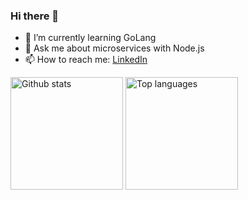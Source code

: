 ### Hi there 👋

- 🌱 I’m currently learning GoLang
- 💬 Ask me about microservices with Node.js
- 📫 How to reach me: [LinkedIn](https://www.linkedin.com/in/imalaniak/)

<span>
  <img height="180rem" 
       src="https://github-readme-stats.vercel.app/api?username=IMalaniak&show_icons=true&count_private=true&include_all_commits=true&theme=codeSTACKr"
       alt="Github stats" />
  <img height="180rem" 
       src="https://github-readme-stats.vercel.app/api/top-langs/?username=IMalaniak&layout=compact&theme=codeSTACKr" 
       alt="Top languages" />
</span>

<!--
**IMalaniak/IMalaniak** is a ✨ _special_ ✨ repository because its `README.md` (this file) appears on your GitHub profile.

Here are some ideas to get you started:

- 🔭 I’m currently working on ...
- 🌱 I’m currently learning ...
- 👯 I’m looking to collaborate on ...
- 🤔 I’m looking for help with ...
- 💬 Ask me about ...
- 📫 How to reach me: ...
- 😄 Pronouns: ...
- ⚡ Fun fact: ...
-->
